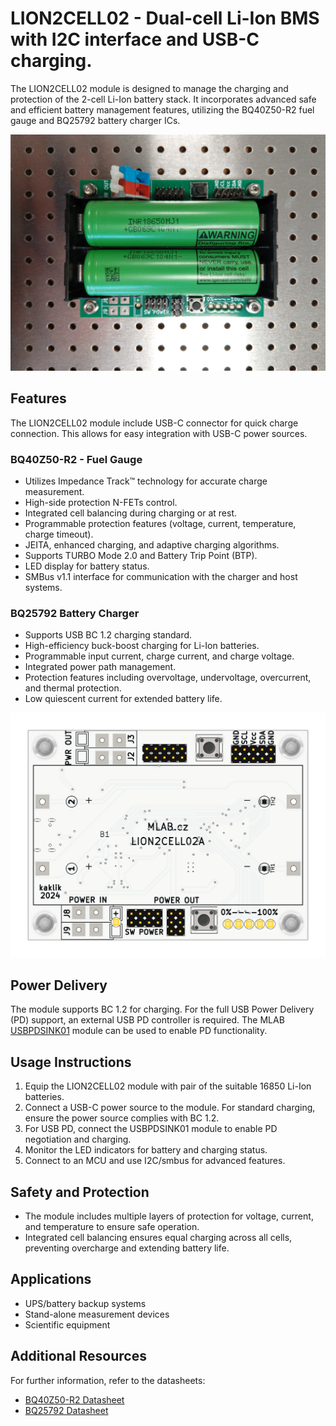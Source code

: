 # LION2CELL02 - Dual-cell Li-Ion BMS with I2C interface and USB-C charging.

The LION2CELL02 module is designed to manage the charging and protection of the 2-cell Li-Ion battery stack. It incorporates advanced safe and efficient battery management features, utilizing the BQ40Z50-R2 fuel gauge and BQ25792 battery charger ICs.

![LION2CELL02 mounted on MLAB base](doc/src/img/LION2CELL02_6.jpg)

## Features

The LION2CELL02 module include USB-C connector for quick charge connection. This allows for easy integration with USB-C power sources.

### BQ40Z50-R2 - Fuel Gauge

- Utilizes Impedance Track™ technology for accurate charge measurement.
- High-side protection N-FETs control.
- Integrated cell balancing during charging or at rest.
- Programmable protection features (voltage, current, temperature, charge timeout).
- JEITA, enhanced charging, and adaptive charging algorithms.
- Supports TURBO Mode 2.0 and Battery Trip Point (BTP).
- LED display for battery status.
- SMBus v1.1 interface for communication with the charger and host systems.

### BQ25792 Battery Charger

- Supports USB BC 1.2 charging standard.
- High-efficiency buck-boost charging for Li-Ion batteries.
- Programmable input current, charge current, and charge voltage.
- Integrated power path management.
- Protection features including overvoltage, undervoltage, overcurrent, and thermal protection.
- Low quiescent current for extended battery life.

![LION2CELL02 top](doc/gen/img/LION2CELL02-top.png)

## Power Delivery

The module supports BC 1.2 for charging. For the full USB Power Delivery (PD) support, an external USB PD controller is required. The MLAB [USBPDSINK01](https://www.mlab.cz/module/USBPDSINK01/) module can be used to enable PD functionality.

## Usage Instructions

1. Equip the LION2CELL02 module with pair of the suitable 16850 Li-Ion batteries.
2. Connect a USB-C power source to the module. For standard charging, ensure the power source complies with BC 1.2.
3. For USB PD, connect the USBPDSINK01 module to enable PD negotiation and charging.
4. Monitor the LED indicators for battery and charging status.
5. Connect to an MCU and use I2C/smbus for advanced features. 

## Safety and Protection

- The module includes multiple layers of protection for voltage, current, and temperature to ensure safe operation.
- Integrated cell balancing ensures equal charging across all cells, preventing overcharge and extending battery life.

## Applications

- UPS/battery backup systems
- Stand-alone measurement devices
- Scientific equipment

## Additional Resources

For further information, refer to the datasheets:
- [BQ40Z50-R2 Datasheet](https://www.ti.com/product/BQ40Z50-R2)
- [BQ25792 Datasheet](https://www.ti.com/product/BQ25792)

